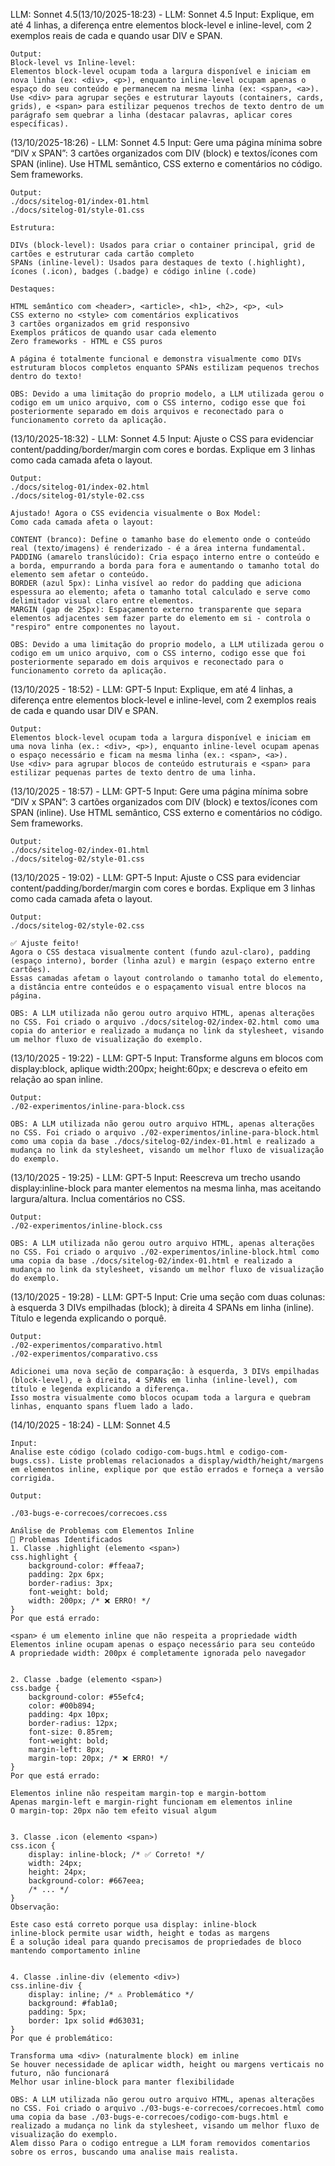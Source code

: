 LLM: Sonnet 4.5(13/10/2025-18:23) - LLM: Sonnet 4.5
    Input:
    Explique, em até 4 linhas, a diferença entre elementos block-level e inline-level, com 2 exemplos reais de cada e quando usar DIV e SPAN.

    Output:
    Block-level vs Inline-level:
    Elementos block-level ocupam toda a largura disponível e iniciam em nova linha (ex: <div>, <p>), enquanto inline-level ocupam apenas o espaço do seu conteúdo e permanecem na mesma linha (ex: <span>, <a>).
    Use <div> para agrupar seções e estruturar layouts (containers, cards, grids), e <span> para estilizar pequenos trechos de texto dentro de um parágrafo sem quebrar a linha (destacar palavras, aplicar cores específicas).

(13/10/2025-18:26) - LLM: Sonnet 4.5
    Input:
    Gere uma página mínima sobre “DIV x SPAN”: 3 cartões organizados com DIV (block) e textos/ícones com SPAN (inline). Use HTML semântico, CSS externo e comentários no código. Sem frameworks.

    Output:
    ./docs/sitelog-01/index-01.html
    ./docs/sitelog-01/style-01.css

    Estrutura:

    DIVs (block-level): Usados para criar o container principal, grid de cartões e estruturar cada cartão completo
    SPANs (inline-level): Usados para destaques de texto (.highlight), ícones (.icon), badges (.badge) e código inline (.code)

    Destaques:

    HTML semântico com <header>, <article>, <h1>, <h2>, <p>, <ul>
    CSS externo no <style> com comentários explicativos
    3 cartões organizados em grid responsivo
    Exemplos práticos de quando usar cada elemento
    Zero frameworks - HTML e CSS puros

    A página é totalmente funcional e demonstra visualmente como DIVs estruturam blocos completos enquanto SPANs estilizam pequenos trechos dentro do texto!

    OBS: Devido a uma limitação do proprio modelo, a LLM utilizada gerou o codigo em um unico arquivo, com o CSS interno, codigo esse que foi posteriormente separado em dois arquivos e reconectado para o funcionamento correto da aplicação.

(13/10/2025-18:32) - LLM: Sonnet 4.5
    Input:
    Ajuste o CSS para evidenciar content/padding/border/margin com cores e bordas. Explique em 3 linhas como cada camada afeta o layout.

    Output:
    ./docs/sitelog-01/index-02.html
    ./docs/sitelog-01/style-02.css

    Ajustado! Agora o CSS evidencia visualmente o Box Model:
    Como cada camada afeta o layout:

    CONTENT (branco): Define o tamanho base do elemento onde o conteúdo real (texto/imagens) é renderizado - é a área interna fundamental.
    PADDING (amarelo translúcido): Cria espaço interno entre o conteúdo e a borda, empurrando a borda para fora e aumentando o tamanho total do elemento sem afetar o conteúdo.
    BORDER (azul 5px): Linha visível ao redor do padding que adiciona espessura ao elemento; afeta o tamanho total calculado e serve como delimitador visual claro entre elementos.
    MARGIN (gap de 25px): Espaçamento externo transparente que separa elementos adjacentes sem fazer parte do elemento em si - controla o "respiro" entre componentes no layout.

    OBS: Devido a uma limitação do proprio modelo, a LLM utilizada gerou o codigo em um unico arquivo, com o CSS interno, codigo esse que foi posteriormente separado em dois arquivos e reconectado para o funcionamento correto da aplicação.

(13/10/2025 - 18:52) - LLM: GPT-5
    Input:
    Explique, em até 4 linhas, a diferença entre elementos block-level e inline-level, com 2 exemplos reais de cada e quando usar DIV e SPAN.

    Output:
    Elementos block-level ocupam toda a largura disponível e iniciam em uma nova linha (ex.: <div>, <p>), enquanto inline-level ocupam apenas o espaço necessário e ficam na mesma linha (ex.: <span>, <a>).
    Use <div> para agrupar blocos de conteúdo estruturais e <span> para estilizar pequenas partes de texto dentro de uma linha.

(13/10/2025 - 18:57) - LLM: GPT-5
    Input:
    Gere uma página mínima sobre “DIV x SPAN”: 3 cartões organizados com DIV (block) e textos/ícones com SPAN (inline). Use HTML semântico, CSS externo e comentários no código. Sem frameworks.

    Output:
    ./docs/sitelog-02/index-01.html
    ./docs/sitelog-02/style-01.css

(13/10/2025 - 19:02) - LLM: GPT-5
    Input:
    Ajuste o CSS para evidenciar content/padding/border/margin com cores e bordas. Explique em 3 linhas como cada camada afeta o layout.

    Output:
    ./docs/sitelog-02/style-02.css

    ✅ Ajuste feito!
    Agora o CSS destaca visualmente content (fundo azul-claro), padding (espaço interno), border (linha azul) e margin (espaço externo entre cartões).
    Essas camadas afetam o layout controlando o tamanho total do elemento, a distância entre conteúdos e o espaçamento visual entre blocos na página.

    OBS: A LLM utilizada não gerou outro arquivo HTML, apenas alterações no CSS. Foi criado o arquivo ./docs/sitelog-02/index-02.html como uma copia do anterior e realizado a mudança no link da stylesheet, visando um melhor fluxo de visualização do exemplo.

(13/10/2025 - 19:22) - LLM: GPT-5
    Input:
    Transforme alguns <span> em blocos com display:block, aplique width:200px; height:60px; e descreva o efeito em relação ao span inline.

    Output:
    ./02-experimentos/inline-para-block.css

    OBS: A LLM utilizada não gerou outro arquivo HTML, apenas alterações no CSS. Foi criado o arquivo ./02-experimentos/inline-para-block.html como uma copia da base ./docs/sitelog-02/index-01.html e realizado a mudança no link da stylesheet, visando um melhor fluxo de visualização do exemplo.

(13/10/2025 - 19:25) - LLM: GPT-5
    Input:
    Reescreva um trecho usando display:inline-block para manter elementos na mesma linha, mas aceitando largura/altura. Inclua comentários no CSS.

    Output:
    ./02-experimentos/inline-block.css

    OBS: A LLM utilizada não gerou outro arquivo HTML, apenas alterações no CSS. Foi criado o arquivo ./02-experimentos/inline-block.html como uma copia da base ./docs/sitelog-02/index-01.html e realizado a mudança no link da stylesheet, visando um melhor fluxo de visualização do exemplo.

(13/10/2025 - 19:28) - LLM: GPT-5
    Input:
    Crie uma seção com duas colunas: à esquerda 3 DIVs empilhadas (block); à direita 4 SPANs em linha (inline). Título e legenda explicando o porquê.

    Output:
    ./02-experimentos/comparativo.html
    ./02-experimentos/comparativo.css

    Adicionei uma nova seção de comparação: à esquerda, 3 DIVs empilhadas (block-level), e à direita, 4 SPANs em linha (inline-level), com título e legenda explicando a diferença.
    Isso mostra visualmente como blocos ocupam toda a largura e quebram linhas, enquanto spans fluem lado a lado.

(14/10/2025 - 18:24) - LLM: Sonnet 4.5

    Input:
    Analise este código (colado codigo-com-bugs.html e codigo-com-bugs.css). Liste problemas relacionados a display/width/height/margens em elementos inline, explique por que estão errados e forneça a versão corrigida.

    Output:

    ./03-bugs-e-correcoes/correcoes.css

    Análise de Problemas com Elementos Inline
    🔴 Problemas Identificados
    1. Classe .highlight (elemento <span>)
    css.highlight {
        background-color: #ffeaa7;
        padding: 2px 6px;
        border-radius: 3px;
        font-weight: bold;
        width: 200px; /* ❌ ERRO! */
    }
    Por que está errado:

    <span> é um elemento inline que não respeita a propriedade width
    Elementos inline ocupam apenas o espaço necessário para seu conteúdo
    A propriedade width: 200px é completamente ignorada pelo navegador


    2. Classe .badge (elemento <span>)
    css.badge {
        background-color: #55efc4;
        color: #00b894;
        padding: 4px 10px;
        border-radius: 12px;
        font-size: 0.85rem;
        font-weight: bold;
        margin-left: 8px;
        margin-top: 20px; /* ❌ ERRO! */
    }
    Por que está errado:

    Elementos inline não respeitam margin-top e margin-bottom
    Apenas margin-left e margin-right funcionam em elementos inline
    O margin-top: 20px não tem efeito visual algum


    3. Classe .icon (elemento <span>)
    css.icon {
        display: inline-block; /* ✅ Correto! */
        width: 24px;
        height: 24px;
        background-color: #667eea;
        /* ... */
    }
    Observação:

    Este caso está correto porque usa display: inline-block
    inline-block permite usar width, height e todas as margens
    É a solução ideal para quando precisamos de propriedades de bloco mantendo comportamento inline


    4. Classe .inline-div (elemento <div>)
    css.inline-div {
        display: inline; /* ⚠️ Problemático */
        background: #fab1a0;
        padding: 5px;
        border: 1px solid #d63031;
    }
    Por que é problemático:

    Transforma uma <div> (naturalmente block) em inline
    Se houver necessidade de aplicar width, height ou margens verticais no futuro, não funcionará
    Melhor usar inline-block para manter flexibilidade

    OBS: A LLM utilizada não gerou outro arquivo HTML, apenas alterações no CSS. Foi criado o arquivo ./03-bugs-e-correcoes/correcoes.html como uma copia da base ./03-bugs-e-correcoes/codigo-com-bugs.html e realizado a mudança no link da stylesheet, visando um melhor fluxo de visualização do exemplo.
    Alem disso Para o codigo entregue a LLM foram removidos comentarios sobre os erros, buscando uma analise mais realista.

